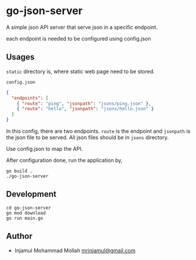 # go-json-server

A simple json API server that serve json in a specific endpoint.

each endpoint is needed to be configured using config.json

## Usages

`static` directory is, where static web page need to be stored.

`config.json`

```json
{
  "endpoints": [
    { "route": "ping", "jsonpath": "jsons/ping.json" },
    { "route": "hello", "jsonpath": "jsons/hello.json" }
  ]
}
```

In this config, there are two endpoints.
`route` is the endpoint and `jsonpath` is the json file to be served.
All json files should be in `jsons` directory.

Use config.json to map the API.

After configuration done, run the application by,

```shell
go build .
./go-json-server
```

## Development

```shell
cd go-json-server
go mod download
go run main.go
```

## Author

- Injamul Mohammad Mollah <mrinjamul@gmail.com>
